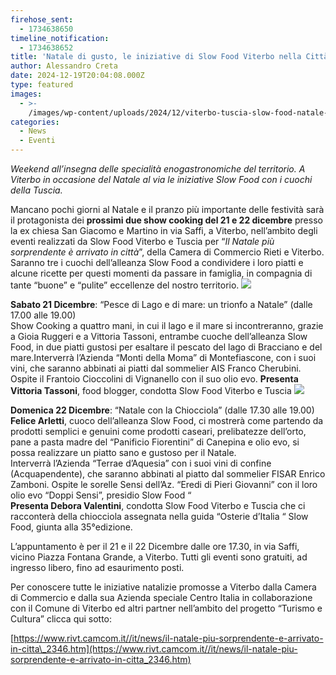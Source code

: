 ```yaml
---
firehose_sent:
  - 1734638650
timeline_notification:
  - 1734638652
title: 'Natale di gusto, le iniziative di Slow Food Viterbo nella Città dei Papi'
author: Alessandro Creta
date: 2024-12-19T20:04:08.000Z
type: featured
images:
  - >-
    /images/wp-content/uploads/2024/12/viterbo-tuscia-slow-food-natale-eventi-alessandro-creta.webp
categories:
  - News
  - Eventi
---
```


*Weekend all’insegna delle specialità enogastronomiche del territorio. A Viterbo in occasione del Natale al via le iniziative Slow Food con i cuochi della Tuscia.*

Mancano pochi giorni al Natale e il pranzo più importante delle festività sarà il protagonista dei **prossimi due show cooking del 21 e 22 dicembre** presso la ex chiesa San Giacomo e Martino in via Saffi, a Viterbo, nell’ambito degli eventi realizzati da Slow Food Viterbo e Tuscia per “*Il Natale più sorprendente è arrivato in città*”, della Camera di Commercio Rieti e Viterbo.\
Saranno tre i cuochi dell’alleanza Slow Food a condividere i loro piatti e alcune ricette per questi momenti da passare in famiglia, in compagnia di tante “buone” e “pulite” eccellenze del nostro territorio.
![](/images/wp-content/uploads/2024/12/unknown.webp)

**Sabato 21 Dicembre**: “Pesce di Lago e di mare: un trionfo a Natale” (dalle 17.00 alle 19.00)\
Show Cooking a quattro mani, in cui il lago e il mare si incontreranno, grazie a Gioia Ruggeri e a Vittoria Tassoni, entrambe cuoche dell’alleanza Slow Food, in due piatti gustosi per esaltare il pescato del lago di Bracciano e del mare.Interverrà l’Azienda “Monti della Moma” di Montefiascone, con i suoi vini, che saranno abbinati ai piatti dal sommelier AIS Franco Cherubini. Ospite il Frantoio Cioccolini di Vignanello con il suo olio evo. **Presenta Vittoria Tassoni**, food blogger, condotta Slow Food Viterbo e Tuscia
![](/images/wp-content/uploads/2024/12/slow-food-viterbo-tuscia-alessandro-creta.webp)

**Domenica 22 Dicembre**: “Natale con la Chiocciola” (dalle 17.30 alle 19.00)\
**Felice Arletti**, cuoco dell’alleanza Slow Food, ci mostrerà come partendo da prodotti semplici e genuini come prodotti caseari, prelibatezze dell’orto, pane a pasta madre del “Panificio Fiorentini” di Canepina e olio evo, si possa realizzare un piatto sano e gustoso per il Natale.\
Interverrà l’Azienda “Terrae d’Aquesia” con i suoi vini di confine (Acquapendente), che saranno abbinati al piatto dal sommelier FISAR Enrico Zamboni. Ospite le sorelle Sensi dell’Az. “Eredi di Pieri Giovanni” con il loro olio evo “Doppi Sensi”, presidio Slow Food “\
**Presenta Debora Valentini**, condotta Slow Food Viterbo e Tuscia che ci racconterà della chiocciola assegnata nella guida “Osterie d’Italia “ Slow Food, giunta alla 35°edizione.

L’appuntamento è per il 21 e il 22 Dicembre dalle ore 17.30, in via Saffi, vicino Piazza Fontana Grande, a Viterbo. Tutti gli eventi sono gratuiti, ad ingresso libero, fino ad esaurimento posti.

Per conoscere tutte le iniziative natalizie promosse a Viterbo dalla Camera di Commercio e dalla sua Azienda speciale Centro Italia in collaborazione con il Comune di Viterbo ed altri partner nell’ambito del progetto “Turismo e Cultura” clicca qui sotto:

<a href="https://www.rivt.camcom.it//it/news/il-natale-piu-sorprendente-e-arrivato-in-citta_2346.htm" target="_blank" rel="noreferrer noopener">[https://www.rivt.camcom.it//it/news/il-natale-piu-sorprendente-e-arrivato-in-citta\_2346.htm](https://www.rivt.camcom.it//it/news/il-natale-piu-sorprendente-e-arrivato-in-citta_2346.htm)</a>
